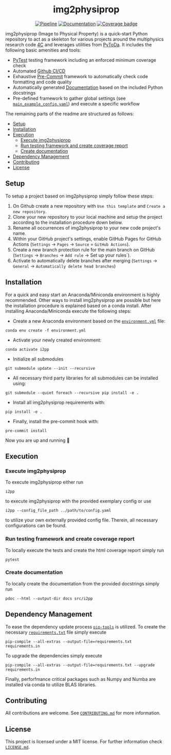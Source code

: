 <h1 align="center">
  img2physiprop
</h1>

<div align="center">

[![Pipeline](https://github.com/maxiludwig/i2pp/actions/workflows/main_pipeline.yml/badge.svg)](https://github.com/maxiludwig/i2pp/actions/workflows/main_pipeline.yml)
[![Documentation](https://github.com/maxiludwig/i2pp/actions/workflows/main_documentation.yml/badge.svg)](https://maxiludwig.github.io/i2pp/)
[![Coverage badge](https://github.com/maxiludwig/i2pp/raw/python-coverage-comment-action-data/badge.svg)](https://github.com/maxiludwig/i2pp/tree/python-coverage-comment-action-data)

</div>

img2physiprop (Image to Physical Property) is a quick-start Python repository to act as a skeleton for various projects around the multiphysics research code [4C](https://www.4c-multiphysics.org/) and leverages utilities from [PyToDa](https://github.com/davidrudlstorfer/pytoda). It includes the following basic amenities and tools:

- [PyTest](https://docs.pytest.org/) testing framework including an enforced minimum coverage check
- Automated [Github CI/CD](https://resources.github.com/devops/ci-cd/)
- Exhaustive [Pre-Commit](https://pre-commit.com) framework to automatically check code formatting and code quality
- Automatically generated [Documentation](https://pdoc.dev) based on the included Python docstrings
- Pre-defined framework to gather global settings (see [`main_example_config.yaml`](./src/i2pp/main_example_config.yaml)) and execute a specific workflow

The remaining parts of the readme are structured as follows:

- [Setup](#setup)
- [Installation](#installation)
- [Execution](#execution)
  - [Execute img2physiprop](#execute-i2pp)
  - [Run testing framework and create coverage report](#run-testing-framework-and-create-coverage-report)
  - [Create documentation](#create-documentation)
- [Dependency Management](#dependency-management)
- [Contributing](#contributing)
- [License](#license)


## Setup

To setup a project based on img2physiprop simply follow these steps:

1. On Github create a new repository with `Use this template` and `Create a new repository`.
2. Clone your new repository to your local machine and setup the project according to the installation procedure down below.
3. Rename all occurrences of img2physiprop to your new code project's name.
4. Within your GitHub project's settings, enable GitHub Pages for GitHub Actions (`Settings` -> `Pages` -> `Source` = `GitHub Actions`).
5. Create a new branch protection rule for the main branch on GitHub (`Settings` -> `Branches` -> `Add rule` -> Set up your rules`).
6. Activate to automatically delete branches after merging (`Settings` -> `General` -> `Automatically delete head branches`)

## Installation

For a quick and easy start an Anaconda/Miniconda environment is highly recommended. Other ways to install img2physiprop are possible but here the installation procedure is explained based on a conda install. After installing Anaconda/Miniconda
execute the following steps:

- Create a new Anaconda environment based on the [`environment.yml`](./environment.yml) file:
```
conda env create -f environment.yml
```

- Activate your newly created environment:
```
conda activate i2pp
```

- Initialize all submodules
```
git submodule update --init --recursive
```

- All necessary third party libraries for all submodules can be installed using:
```
git submodule --quiet foreach --recursive pip install -e .
```

- Install all img2physiprop requirements with:
```
pip install -e .
```

- Finally, install the pre-commit hook with:
```
pre-commit install
```

Now you are up and running 🎉

## Execution

### Execute img2physiprop

To execute img2physiprop either run

```
i2pp
````

to execute img2physiprop with the provided exemplary config or use

```
i2pp --config_file_path ../path/to/config.yaml
````

to utilize your own externally provided config file. Therein, all necessary configurations can be found.

### Run testing framework and create coverage report

To locally execute the tests and create the html coverage report simply run

```
pytest
```

### Create documentation

To locally create the documentation from the provided docstrings simply run

```
pdoc --html --output-dir docs src/i2pp
```

## Dependency Management

To ease the dependency update process [`pip-tools`](https://github.com/jazzband/pip-tools) is utilized. To create the necessary [`requirements.txt`](./requirements.txt) file simply execute

```
pip-compile --all-extras --output-file=requirements.txt requirements.in
````

To upgrade the dependencies simply execute

```
pip-compile --all-extras --output-file=requirements.txt --upgrade requirements.in
````

Finally, perforfmance critical packages such as Numpy and Numba are installed via conda to utilize BLAS libraries.

## Contributing

All contributions are welcome. See [`CONTRIBUTING.md`](./CONTRIBUTING.md) for more information.

## License

This project is licensed under a MIT license. For further information check [`LICENSE.md`](./LICENSE.md).
